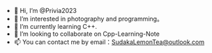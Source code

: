 - 👋 Hi, I’m @Privia2023
- 👀 I’m interested in photography and programming。
- 🌱 I’m currently learning C++.
- 💞️ I’m looking to collaborate on Cpp-Learning-Note
- 📫 You can contact me by email：SudakaLemonTea@outlook.com


<!---
Privia2023/Privia2023 is a ✨ special ✨ repository because its `README.md` (this file) appears on your GitHub profile.
You can click the Preview link to take a look at your changes.
--->
